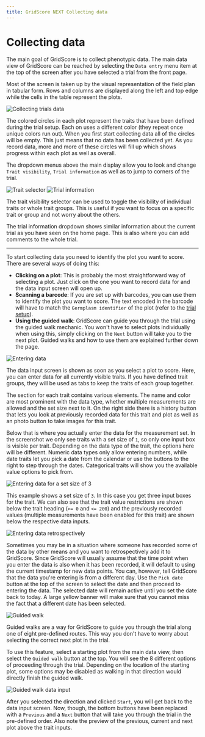 ```yaml
---
title: GridScore NEXT Collecting data
---
```


# Collecting data

The main goal of GridScore is to collect phenotypic data. The main data view of GridScore can be reached by selecting the `Data entry` menu item at the top of the screen after you have selected a trial from the front page.

Most of the screen is taken up by the visual representation of the field plan in tabular form. Rows and columns are displayed along the left and top edge while the cells in the table represent the plots.

<img src="img/collection.png" style="max-width: 100%;" alt="Collecting trials data">

The colored circles in each plot represent the traits that have been defined during the trial setup. Each on uses a different color (they repeat once unique colors run out). When you first start collecting data all of the circles will be empty. This just means that no data has been collected yet. As you record data, more and more of these circles will fill up which shows progress within each plot as well as overall.

The dropdown menus above the main display allow you to look and change `Trait visibility`, `Trial information` as well as to jump to corners of the trial.

<img src="img/collection-traits.png" style="max-width: 50%;" alt="Trait selector"> <img src="img/collection-trial-information.png" style="max-width: 50%;" alt="Trial information">

The trait visibility selector can be used to toggle the visibility of individual traits or whole trait groups. This is useful if you want to focus on a specific trait or group and not worry about the others.

The trial information dropdown shows similar information about the current trial as you have seen on the home page. This is also where you can add comments to the whole trial.

---

To start collecting data you need to identify the plot you want to score. There are several ways of doing this:

- **Clicking on a plot**: This is probably the most straightforward way of selecting a plot. Just click on the one you want to record data for and the data input screen will open up.
- **Scanning a barcode**: If you are set up with barcodes, you can use them to identify the plot you want to score. The text encoded in the barcode will have to match the `Germplasm identifier` of the plot (refer to the <a href="trial-setup.html">trial setup</a>).
- **Using the guided walk**: GridScore can guide you through the trial using the guided walk mechanic. You won't have to select plots individually when using this, simply clicking on the `Next` button will take you to the next plot. Guided walks and how to use them are explained further down the page.

<img src="img/collection-input.png" style="max-width: 100%;" alt="Entering data">

The data input screen is shown as soon as you select a plot to score. Here, you can enter data for all currently visible traits. If you have defined trait groups, they will be used as tabs to keep the traits of each group together.

The section for each trait contains various elements. The name and color are most prominent with the data type, whether multiple measurements are allowed and the set size next to it. On the right side there is a history button that lets you look at previously recorded data for this trait and plot as well as an photo button to take images for this trait.

Below that is where you actually enter the data for the measurement set. In the screenshot we only see traits with a set size of `1`, so only one input box is visible per trait. Depending on the data type of the trait, the options here will be different. Numeric data types only allow entering numbers, while date traits let you pick a date from the calendar or use the buttons to the right to step through the dates. Categorical traits will show you the available value options to pick from.

<img src="img/collection-input-set-size.png" style="max-width: 100%;" alt="Entering data for a set size of 3">

This example shows a set size of `3`. In this case you get three input boxes for the trait. We can also see that the trait value restrictions are shown below the trait heading (`>= 0` and `<= 200`) and the previously recorded values (multiple measurements have been enabled for this trait) are shown below the respective data inputs.

<img src="img/collection-retrospectively.png" style="max-width: 100%;" alt="Entering data retrospectively">

Sometimes you may be in a situation where someone has recorded some of the data by other means and you want to retrospectively add it to GridScore. Since GridScore will usually assume that the time point when you enter the data is also when it has been recorded, it will default to using the current timestamp for new data points. You can, however, tell GridScore that the data you're entering is from a different day. Use the `Pick date` button at the top of the screen to select the date and then proceed to entering the data. The selected date will remain active until you set the date back to today. A large yellow banner will make sure that you cannot miss the fact that a different date has been selected.

<img src="img/collection-guided-walk.png" style="max-width: 100%;" alt="Guided walk">

Guided walks are a way for GridScore to guide you through the trial along one of eight pre-defined routes. This way you don't have to worry about selecting the correct next plot in the trial.

To use this feature, select a starting plot from the main data view, then select the `Guided walk` button at the top. You will see the 8 different options of proceeding through the trial. Depending on the location of the starting plot, some options may be disabled as walking in that direction would directly finish the guided walk.

<img src="img/collection-guided-walk-input.png" style="max-width: 100%;" alt="Guided walk data input">

After you selected the direction and clicked `Start`, you will get back to the data input screen. Now, though, the bottom buttons have been replaced with a `Previous` and a `Next` button that will take you through the trial in the pre-defined order. Also note the preview of the previous, current and next plot above the trait inputs.